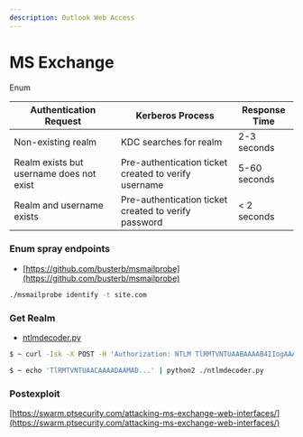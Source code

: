 ```yaml
---
description: Outlook Web Access
---
```


# MS Exchange

Enum

| Authentication Request                   | Kerberos Process                                     | Response Time |
| ---------------------------------------- | ---------------------------------------------------- | ------------- |
| Non-existing realm                       | KDC searches for realm                               | 2-3 seconds   |
| Realm exists but username does not exist | Pre-authentication ticket created to verify username | 5-60 seconds  |
| Realm and username exists                | Pre-authentication ticket created to verify password | < 2 seconds   |



### Enum spray endpoints

* [https://github.com/busterb/msmailprobe](https://github.com/busterb/msmailprobe)

```bash
./msmailprobe identify -t site.com
```



### Get Realm

* [ntlmdecoder.py](https://gist.github.com/aseering/829a2270b72345a1dc42)

```bash
$ ~ curl -Isk -X POST -H 'Authorization: NTLM TlRMTVNTUAABAAAAB4IIogAAAAAAAAAAAAAAAAAAAAAKANc6AAAADw==' -H 'Content-Length: 0' https://autodiscover.exmaple.com/ews

$ ~ echo 'TlRMTVNTUAACAAAADAAMAD...' | python2 ./ntlmdecoder.py
```

### Postexploit

[https://swarm.ptsecurity.com/attacking-ms-exchange-web-interfaces/](https://swarm.ptsecurity.com/attacking-ms-exchange-web-interfaces/)

